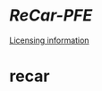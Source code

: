 *ReCar-PFE*
========================

[Licensing information](https://bootstrapmade.com/license/)
# recar
